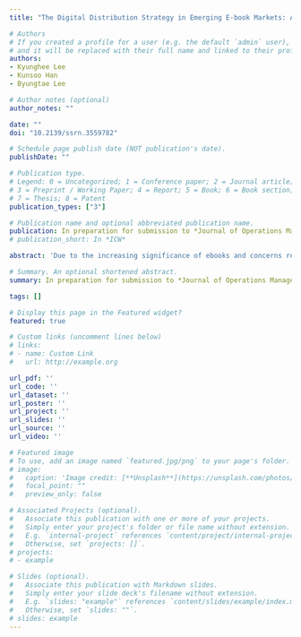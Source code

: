 ```yaml
---
title: "The Digital Distribution Strategy in Emerging E-book Markets: An Empirical Investigation"

# Authors
# If you created a profile for a user (e.g. the default `admin` user), write the username (folder name) here 
# and it will be replaced with their full name and linked to their profile.
authors:
- Kyunghee Lee
- Kunsoo Han
- Byungtae Lee

# Author notes (optional)
author_notes: ""

date: ""
doi: "10.2139/ssrn.3559782"

# Schedule page publish date (NOT publication's date).
publishDate: ""

# Publication type.
# Legend: 0 = Uncategorized; 1 = Conference paper; 2 = Journal article;
# 3 = Preprint / Working Paper; 4 = Report; 5 = Book; 6 = Book section;
# 7 = Thesis; 8 = Patent
publication_types: ["3"]

# Publication name and optional abbreviated publication name.
publication: In preparation for submission to *Journal of Operations Management*
# publication_short: In *ICW*

abstract: 'Due to the increasing significance of ebooks and concerns regarding their potential cannibalization effect, prior research has examined the impact of ebook distribution on print sales. However, the primary focus has been on estimating the overall average effect of ebook availability; therefore, we still have a limited understanding of the factors that can explain the heterogeneity in ebook effects. As a result, little guidance has been offered to publishers in terms of how they can minimize the cannibalization effect of ebooks and maximize the combined profits from digital and print channels. This study aims to extend the literature and offer insights and actionable guidance to managers in publishing industries by examining the moderating role of both supply-side and demand-side factors in ebook effects. Specifically, we address the following research questions: (1) Do ebook distribution strategies (i.e., ebook discount rates and delays in ebook releases) affect the degree of cannibalization of print sales by ebooks? (2) Do book characteristics pertaining to portability benefits (i.e., book size and reading time) affect the degree of cannibalization? By employing a synthetic control approach to analyze actual book sales data, we find that ebook releases led to a 10.7% reduction in print sales over the eight-week estimation period. More importantly, the results suggest that (1) a higher discount rate for an ebook has no statistically significant impact on the degree of cannibalization, while delaying ebook releases mitigates the cannibalization effect; and (2) books with a longer reading time tend to experience more severe cannibalization, whereas the book size (i.e., number of pages) does not influence the degree of cannibalization. Our findings are robust to a series of sensitivity analyses. The contributions and managerial implications of these findings are discussed.'

# Summary. An optional shortened abstract.
summary: In preparation for submission to *Journal of Operations Management*

tags: []

# Display this page in the Featured widget?
featured: true

# Custom links (uncomment lines below)
# links:
# - name: Custom Link
#   url: http://example.org

url_pdf: ''
url_code: ''
url_dataset: ''
url_poster: ''
url_project: ''
url_slides: ''
url_source: ''
url_video: ''

# Featured image
# To use, add an image named `featured.jpg/png` to your page's folder. 
# image:
#   caption: 'Image credit: [**Unsplash**](https://unsplash.com/photos/pLCdAaMFLTE)'
#   focal_point: ""
#   preview_only: false

# Associated Projects (optional).
#   Associate this publication with one or more of your projects.
#   Simply enter your project's folder or file name without extension.
#   E.g. `internal-project` references `content/project/internal-project/index.md`.
#   Otherwise, set `projects: []`.
# projects:
# - example

# Slides (optional).
#   Associate this publication with Markdown slides.
#   Simply enter your slide deck's filename without extension.
#   E.g. `slides: "example"` references `content/slides/example/index.md`.
#   Otherwise, set `slides: ""`.
# slides: example
---
```

